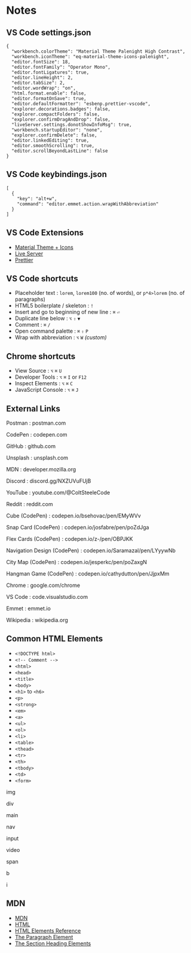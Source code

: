 # Notes

## VS Code settings.json
```
{
  "workbench.colorTheme": "Material Theme Palenight High Contrast",
  "workbench.iconTheme": "eq-material-theme-icons-palenight",
  "editor.fontSize": 18,
  "editor.fontFamily": "Operator Mono",
  "editor.fontLigatures": true,
  "editor.lineHeight": 2,
  "editor.tabSize": 2,
  "editor.wordWrap": "on",
  "html.format.enable": false,
  "editor.formatOnSave": true,
  "editor.defaultFormatter": "esbenp.prettier-vscode",
  "explorer.decorations.badges": false,
  "explorer.compactFolders": false,
  "explorer.confirmDragAndDrop": false,
  "liveServer.settings.donotShowInfoMsg": true,
  "workbench.startupEditor": "none",
  "explorer.confirmDelete": false,
  "editor.linkedEditing": true,
  "editor.smoothScrolling": true,
  "editor.scrollBeyondLastLine": false
}
```

## VS Code keybindings.json

```
[
  {
    "key": "alt+w",
    "command": "editor.emmet.action.wrapWithAbbreviation"
  }
]
```

## VS Code Extensions

- [Material Theme + Icons](material-theme-website.vercel.app)
- [Live Server](ritwickdey.github.io/vscode-live-server)
- [Prettier](prettier.io)

## VS Code shortcuts

- Placeholder text : `lorem`, `lorem100` (no. of words), or `p*4>lorem` (no. of paragraphs)
- HTML5 boilerplate / skeleton : `!`
- Insert and go to beginning of new line : `⌘` `⏎`
- Duplicate line below : `⌥` `⇧` `▼`
- Comment : `⌘` `/`
- Open command palette : `⌘` `⇧` `P`
- Wrap with abbreviation : `⌥` `W` *(custom)*

## Chrome shortcuts

- View Source : `⌥` `⌘` `U`
- Developer Tools : `⌥` `⌘` `I` or `F12`
- Inspect Elements : `⌥` `⌘` `C`
- JavaScript Console : `⌥` `⌘` `J`

## External Links

Postman : postman.com

CodePen : codepen.com

GitHub : github.com

Unsplash : unsplash.com

MDN : developer.mozilla.org

Discord : discord.gg/NXZUVuFUjB

YouTube : youtube.com/@ColtSteeleCode

Reddit : reddit.com

Cube (CodePen) : codepen.io/bsehovac/pen/EMyWVv

Snap Card (CodePen) : codepen.io/josfabre/pen/poZdJga

Flex Cards (CodePen) : codepen.io/z-/pen/OBPJKK

Navigation Design (CodePen) : codepen.io/Saramazal/pen/LYyywNb

City Map (CodePen) : codepen.io/jesperkc/pen/poZaxgN

Hangman Game (CodePen) : codepen.io/cathydutton/pen/JjpxMm

Chrome : google.com/chrome

VS Code : code.visualstudio.com

Emmet : emmet.io

Wikipedia : wikipedia.org

## Common HTML Elements

- `<!DOCTYPE html>`
- `<!-- Comment -->`
- `<html>`
- `<head>`
- `<title>`
- `<body>`
- `<h1>` to `<h6>`
- `<p>`
- `<strong>`
- `<em>`
- `<a>`
- `<ul>`
- `<ol>`
- `<li>`
- `<table>`
- `<thead>`
- `<tr>`
- `<th>`
- `<tbody>`
- `<td>`
- `<form>`

img

div

main

nav

input

video

span

b

i

## MDN

- [MDN](developer.mozilla.org)
- [HTML](developer.mozilla.org/en-US/docs/Web/HTML)
- [HTML Elements Reference](developer.mozilla.org/en-US/docs/Web/HTML/Element)
- [The Paragraph Element](developer.mozilla.org/en-US/docs/Web/HTML/Element/p)
- [The Section Heading Elements](developer.mozilla.org/en-US/docs/Web/HTML/Element/Heading_Elements)
